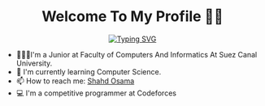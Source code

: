 <h1 align ="center">
  Welcome To My Profile 👋✨
</h3> 
 <p align ="center"> <a href="https://git.io/typing-svg"><img src="https://readme-typing-svg.demolab.com?font=Fira+Code&size=30&pause=1000&color=D1B1F7&random=false&width=435&lines=+I'm+Shahd+Osama+;I'm+A+CS+Student+;And++Backend+Developer" alt="Typing SVG" /></a> </h2>
 <p font-size = "20px">
   <ul>
  <li>👩🏽‍💻I'm a Junior at Faculty of Computers And Informatics At Suez Canal University.</li>
   <li>🌱 I'm currently learning Computer Science.</li>
   <li>📫 How to reach me:  <a href="shahd.osama161@gmail.com"> Shahd Osama </a> </li>
  <li>💻 I'm a competitive programmer at Codeforces</li>
 </ul>
 </p>
  
<!--

**shahd-osama/shahd-osama** is a ✨ _special_ ✨ repository because its `README.md` (this file) appears on your GitHub profile.

Here are some ideas to get you started:

- 🔭 I’m currently working on ...
- 🌱 I’m currently learning ...
- 👯 I’m looking to collaborate on ...
- 🤔 I’m looking for help with ...
- 💬 Ask me about ...
- 📫 How to reach me: ...
- 😄 Pronouns: ...
- ⚡ Fun fact: ...
-->
